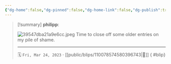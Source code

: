 ```yaml
---
{"dg-home":false,"dg-pinned":false,"dg-home-link":false,"dg-publish":true,"tags":["dgblip"],"disabled rules":["yaml-title","yaml-title-alias","file-name-heading"],"title":"philipp on mastodon @ 2023-03-24","created-date":"2023-03-24T13:49:09","id":110078574580396740,"updated-date":"2025-05-02T08:50:43","dg-path":"blips/110078574580396743.md","permalink":"/blips/110078574580396743/","dgPassFrontmatter":true}
---
```


> [!summary] **philipp**:
>
> ![39547dba21a9e6cc.jpeg](/img/user/attachments/39547dba21a9e6cc.jpeg)
> Time to close off some older entries on my pile of shame.
> - - -
>
> 🗓️ `Fri, Mar 24, 2023` · [[public/blips/110078574580396743\|🔗]]
{ #blip}

